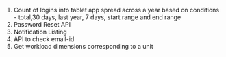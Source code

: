 1. Count of logins into tablet app spread across a year based on conditions - total,30 days, last year, 7 days, start range and end range
2. Password Reset API 
3. Notification Listing
4. API to check email-id
5. Get workload dimensions corresponding to a unit